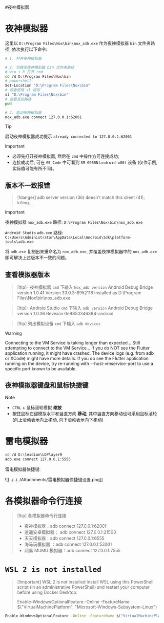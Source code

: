 #夜神模拟器
# 夜神模拟器

这里以 `D:\Program Files\Nox\bin\nox_adb.exe` 作为夜神模拟器 `bin` 文件夹路径, 依次执行以下命令:

```bash
# 1. 打开夜神模拟器

# 2. 切换至夜神模拟器 bin 文件夹路径
# win + R 打开 cmd
cd /d D:\Program Files\Nox\bin
# powershell
Set-Location "D:\Program Files\Nox\bin"
# 或者使用 sl 缩写
sl "D:\Program Files\Nox\bin"
# 查看当前路径
pwd

# 3. 启动夜神模拟器
nox_adb.exe connect 127.0.0.1:62001
```

> [!tip]
> 启动夜神模拟器成功提示
> `already connected to 127.0.0.1:62001`

> [!important]
> - 必须先打开夜神模拟器, 然后在 `cmd` 中操作方可连接成功;
> - 连接成功后, 可在 `VS Code` 中可看到 `SM G955N(android-x86)` 设备 (仅作示例, 实际值可能有所不同)。

## 版本不一致报错

> [!danger]
> adb server version (36) doesn't match this client (41); killing...

> [!important]
> 夜神模拟器 `nox_adb.exe` 路径: `D:\Program Files\Nox\bin\nox_adb.exe`
> 
> `Android Studio` `adb.exe` 路径: `C:\Users\Administrator\AppData\Local\Android\Sdk\platform-tools\adb.exe`
> 
> 将 `adb.exe` 复制出来重命名为 `nox_adb.exe`, 并覆盖夜神模拟器中的 `nox_adb.exe` 即可解决上述版本不一致的问题。

## 查看模拟器版本

> [!tip]- 夜神模拟器
> `cmd` 下输入 `Nox_adb version`
> Android Debug Bridge version 1.0.41
> Version 33.0.3-8952118
> Installed as D:\Program Files\Nox\bin\nox_adb.exe

> [!tip]- Android Studio
> `cmd` 下输入 `adb version`
> Android Debug Bridge version 1.0.36
> Revision 0e9850346394-android

> [!tip] 列出模拟设备
> `cmd` 下输入 `adb devices`

> [!warning]
> Connecting to the VM Service is taking longer than expected...
> Still attempting to connect to the VM Service...
> If you do NOT see the Flutter application running, it might have crashed. The device logs (e.g. from adb or XCode) might have more details.
> If you do see the Flutter application running on the device, try re-running with --host-vmservice-port to use a specific port known to be available.

## 夜神模拟器键盘和鼠标快捷键

> [!note]
> - `CTRL` + 鼠标滚轮模拟 **缩放**
> - 按住鼠标左键模拟水平和竖直方向 **移动**, 其中竖直方向移动也可采用鼠标滚轮 (向上滚动表示向上移动, 向下滚动表示向下移动)

# 雷电模拟器

```bash
cd /d D:\leidian\LDPlayer9
adb.exe connect 127.0.0.1:5555
```

雷电模拟器快捷键:

![[../../../Attachments/雷电模拟器快捷键设置.png]]

# 各模拟器命令行连接

> [!tip] 各模拟器命令行连接
> - 夜神模拟器：adb connect 127.0.0.1:62001
> - 逍遥安卓模拟器： adb connect 127.0.0.1:21503
> - 天天模拟器：adb connect 127.0.0.1:6555
> - 海马玩模拟器 ：adb connect 127.0.0.1:53001
> - 网易 MUMU 模拟器：adb connect 127.0.0.1:7555

# `WSL 2 is not installed`

> [!important] WSL 2 is not installed
> Install WSL using this PowerShell script (in an administrative PowerShell) and restart your computer before using Docker Desktop:
> 
> Enable-WindowsOptionalFeature -Online -FeatureName $("VirtualMachinePlatform", "Microsoft-Windows-Subsystem-Linux")

```bash
Enable-WindowsOptionalFeature -Online -FeatureName $("VirtualMachinePlatform", "Microsoft-Windows-Subsystem-Linux")
```